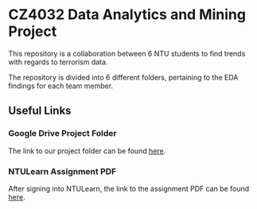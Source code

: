 # CZ4032 Data Analytics and Mining Project

This repository is a collaboration between 6 NTU students to find trends with regards to terrorism data.

The repository is divided into 6 different folders, pertaining to the EDA findings for each team member.

## Useful Links

### Google Drive Project Folder 
The link to our project folder can be found [here](https://drive.google.com/drive/u/0/folders/1LSlJKVa6ECTz7W2zkO3fYSs6ApiO07Ea).

### NTULearn Assignment PDF

After signing into NTULearn, the link to the assignment PDF can be found [here](https://ntulearn.ntu.edu.sg/bbcswebdav/pid-2217685-dt-content-rid-13452703_1/courses/20S1-CE4032-CZ4032-C-LEC/Assignment%202020.pdf).
